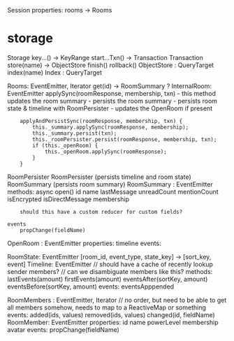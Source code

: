 Session
	properties:
		rooms -> Rooms

# storage
Storage
	key...() -> KeyRange
	start...Txn() -> Transaction
Transaction
	store(name) -> ObjectStore
	finish()
	rollback()
ObjectStore : QueryTarget
	index(name)
Index : QueryTarget

 
Rooms: EventEmitter, Iterator<RoomSummary>
	get(id) -> RoomSummary ?
InternalRoom: EventEmitter
	applySync(roomResponse, membership, txn)
		- this method updates the room summary
		- persists the room summary
		- persists room state & timeline with RoomPersister
		- updates the OpenRoom if present


		applyAndPersistSync(roomResponse, membership, txn) {
			this._summary.applySync(roomResponse, membership);
			this._summary.persist(txn);
			this._roomPersister.persist(roomResponse, membership, txn);
			if (this._openRoom) {
				this._openRoom.applySync(roomResponse);
			}
		}

RoomPersister
	RoomPersister	(persists timeline and room state)
	RoomSummary		(persists room summary)
RoomSummary : EventEmitter
	methods:
		async open()
		id
		name
		lastMessage
		unreadCount
		mentionCount
		isEncrypted
		isDirectMessage
		membership

		should this have a custom reducer for custom fields?

	events
		propChange(fieldName)

OpenRoom : EventEmitter
	properties:
		timeline
	events:


RoomState: EventEmitter
	[room_id, event_type, state_key] -> [sort_key, event]
Timeline: EventEmitter
	// should have a cache of recently lookup sender members?
	// can we disambiguate members like this?
	methods:
		lastEvents(amount)
		firstEvents(amount)
		eventsAfter(sortKey, amount)
		eventsBefore(sortKey, amount)
	events:
		eventsApppended

RoomMembers : EventEmitter, Iterator
	// no order, but need to be able to get all members somehow, needs to map to a ReactiveMap or something
	events:
		added(ids, values)
		removed(ids, values)
		changed(id, fieldName)
RoomMember: EventEmitter
	properties:
		id
		name
		powerLevel
		membership
		avatar
	events:
		propChange(fieldName)